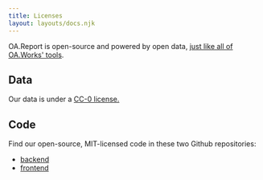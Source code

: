 ```yaml
---
title: Licenses
layout: layouts/docs.njk
---
```


OA.Report is open-source and powered by open data, [just like all of OA.Works' tools](https://oa.works/policies/openness/).

## Data

Our data is under a [CC-0 license.](https://creativecommons.org/share-your-work/public-domain/cc0/)

## Code

Find our open-source, MIT-licensed code in these two Github repositories:

* [backend](https://github.com/oaworks/api)&#x20;
* [frontend](https://github.com/oaworks/oa-report)
